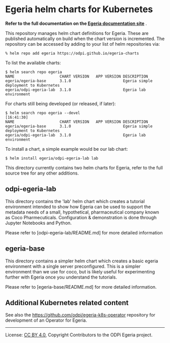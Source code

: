 <!-- SPDX-License-Identifier: CC-BY-4.0 -->
<!-- Copyright Contributors to the Egeria project. -->

# Egeria helm charts for Kubernetes

**Refer to the full documentation on the [Egeria documentation site](https://odpi.github.io/egeria-docs/guides/operations/kubernetes/)** .

This repository manages helm chart definitions for Egeria. These are published automatically on build when the chart version
is incremented. The repository can be accessed by adding to your list of helm repositories via:

```shell
% helm repo add egeria https://odpi.github.io/egeria-charts
```

To list the available charts:

```shell
$ helm search repo egeria
NAME                  	CHART VERSION	APP VERSION	DESCRIPTION
egeria/egeria-base    	3.1.0        	           	Egeria simple deployment to Kubernetes
egeria/odpi-egeria-lab	3.1.0        	           	Egeria lab environment
```

For charts still being developed (or released, if later):

```shell
$ helm search repo egeria --devel                                                  [16:41:30]
NAME                  	CHART VERSION	APP VERSION	DESCRIPTION
egeria/egeria-base    	3.1.0        	           	Egeria simple deployment to Kubernetes
egeria/odpi-egeria-lab	3.1.0        	           	Egeria lab environment
```

To install a chart, a simple example would be our lab chart:

```shell
$ helm install egeria/odpi-egeria-lab lab
```

This directory currently contains two helm charts for Egeria, refer to the full source tree for any other additions.

## odpi-egeria-lab

This directory contains the 'lab' helm chart which creates a tutorial environment intended to show how
Egeria can be used to support the metadata needs of a small, hypothetical, pharmaceutical company known
as Coco Pharmecuticals. Configuration & demonstration is done through Jupyter Notebooks and Python.

Please refer to [odpi-egeria-lab/README.md] for more detailed information

## egeria-base

This directory contains a simpler helm chart which creates a basic egeria environment with
a single server preconfigured. This is a simpler environment than we use for coco, but is likely
useful for experimenting further with Egeria once you understand the tutorials.

Please refer to [egeria-base/README.md] for more detailed information.

## Additional Kubernetes related content

See also the https://github.com/odpi/egeria-k8s-operator repository for development of an Operator for Egeria.


----
License: [CC BY 4.0](https://creativecommons.org/licenses/by/4.0/),
Copyright Contributors to the ODPi Egeria project.
